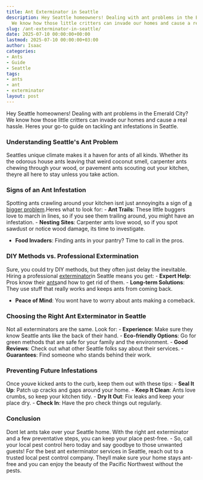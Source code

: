 ```yaml
---
title: Ant Exterminator in Seattle
description: Hey Seattle homeowners! Dealing with ant problems in the Emerald City?
  We know how those little critters can invade our homes and cause a real hassle.
slug: /ant-exterminator-in-seattle/
date: 2025-07-10 00:00:00+00:00
lastmod: 2025-07-10 00:00:00+03:00
author: Isaac
categories:
- Ants
- Guide
- Seattle
tags:
- ants
- ant
- exterminator
layout: post
---
```

Hey Seattle homeowners! Dealing with ant problems in the Emerald City? We know how those little critters can invade our homes and cause a real hassle. Heres your go-to guide on tackling ant infestations in Seattle.

###  Understanding Seattle's Ant Problem

Seattles unique climate makes it a haven for ants of all kinds. Whether its the odorous house ants leaving that weird coconut smell, carpenter ants chewing through your wood, or pavement ants scouting out your kitchen, theyre all here to stay unless you take action.

###  Signs of an Ant Infestation

Spotting ants crawling around your kitchen isnt just annoyingits a sign of [a bigger problem](https://pestpolicy.com/carpenter-ants-vs-fire-ants/).Heres what to look for: - **Ant Trails**: These little buggers love to march in lines, so if you see them trailing around, you might have an infestation. - **Nesting Sites**: Carpenter ants love wood, so if you spot sawdust or notice wood damage, its time to investigate.

- **Food Invaders**: Finding ants in your pantry? Time to call in the pros.

###  DIY Methods vs. Professional Extermination

Sure, you could try DIY methods, but they often just delay the inevitable. Hiring a professional [exterminator](https://pestpolicy.com/ant-exterminator-in-bellevue/)in Seattle means you get: - **Expert Help**: Pros know their [ants](https://pestpolicy.com/how-much-does-an-ant-exterminator-cost/)and how to get rid of them. - **Long-term Solutions**: They use stuff that really works and keeps ants from coming back.

- **Peace of Mind**: You wont have to worry about ants making a comeback.

###  Choosing the Right Ant Exterminator in Seattle

Not all exterminators are the same. Look for: - **Experience**: Make sure they know Seattle ants like the back of their hand. - **Eco-friendly Options**: Go for green methods that are safe for your family and the environment. - **Good Reviews**: Check out what other Seattle folks say about their services. - **Guarantees**: Find someone who stands behind their work.

###  Preventing Future Infestations

Once youve kicked ants to the curb, keep them out with these tips: - **Seal It Up**: Patch up cracks and gaps around your home. - **Keep It Clean**: Ants love crumbs, so keep your kitchen tidy. - **Dry It Out**: Fix leaks and keep your place dry. - **Check In**: Have the pro check things out regularly.

###  Conclusion

Dont let ants take over your Seattle home. With the right ant exterminator and a few preventative steps, you can keep your place pest-free. - So, call your local pest control hero today and say goodbye to those unwanted guests! For the best ant exterminator services in Seattle, reach out to a trusted local pest control company. Theyll make sure your home stays ant-free and you can enjoy the beauty of the Pacific Northwest without the pests.
